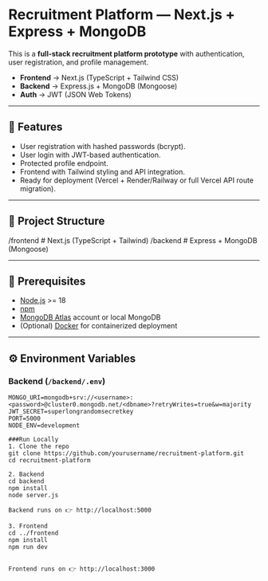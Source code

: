 # Recruitment Platform — Next.js + Express + MongoDB

This is a **full-stack recruitment platform prototype** with authentication, user registration, and profile management.

- **Frontend** → Next.js (TypeScript + Tailwind CSS)  
- **Backend** → Express.js + MongoDB (Mongoose)  
- **Auth** → JWT (JSON Web Tokens)  

---

## 🚀 Features
- User registration with hashed passwords (bcrypt).  
- User login with JWT-based authentication.  
- Protected profile endpoint.  
- Frontend with Tailwind styling and API integration.  
- Ready for deployment (Vercel + Render/Railway or full Vercel API route migration).  

---

## 📂 Project Structure
/frontend # Next.js (TypeScript + Tailwind)
/backend # Express + MongoDB (Mongoose)


---

## 🔧 Prerequisites
- [Node.js](https://nodejs.org/) >= 18  
- [npm](https://www.npmjs.com/)  
- [MongoDB Atlas](https://www.mongodb.com/cloud/atlas) account or local MongoDB  
- (Optional) [Docker](https://www.docker.com/) for containerized deployment  

---

## ⚙️ Environment Variables

### Backend (`/backend/.env`)
```env
MONGO_URI=mongodb+srv://<username>:<password>@cluster0.mongodb.net/<dbname>?retryWrites=true&w=majority
JWT_SECRET=superlongrandomsecretkey
PORT=5000
NODE_ENV=development

###Run Locally
1. Clone the repo
git clone https://github.com/yourusername/recruitment-platform.git
cd recruitment-platform

2. Backend
cd backend
npm install
node server.js

Backend runs on 👉 http://localhost:5000

3. Frontend
cd ../frontend
npm install
npm run dev


Frontend runs on 👉 http://localhost:3000

